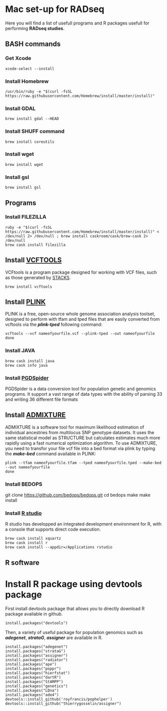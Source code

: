 # Mac set-up for RADseq
Here you will find a list of usefull programs and R packages usefull for performing **RADseq studies**.

## BASH commands
### Get Xcode
```{r, engine = 'bash', eval = FALSE}
xcode-select --install
```

### Install Homebrew
```{r, engine = 'bash', eval = FALSE}
/usr/bin/ruby -e "$(curl -fsSL https://raw.githubusercontent.com/Homebrew/install/master/install)"
```

### Install GDAL
```{r, engine = 'bash', eval = FALSE}
brew install gdal --HEAD
```

### Install SHUFF command
```{r, engine = 'bash', eval = FALSE}
brew install coreutils
```

### Install wget
```{r, engine = 'bash', eval = FALSE}
brew install wget
```

### Install gsl
```{r, engine = 'bash', eval = FALSE}
brew install gsl
```

## Programs
### Install FILEZILLA
```{r, engine = 'bash', eval = FALSE}
ruby -e "$(curl -fsSL https://raw.githubusercontent.com/Homebrew/install/master/install)" < /dev/null 2> /dev/null ; brew install caskroom/cask/brew-cask 2> /dev/null
brew cask install filezilla
```

## Install [VCFTOOLS](http://vcftools.sourceforge.net/)
VCFtools is a program package designed for working with VCF files, such as those generated by [STACKS](http://catchenlab.life.illinois.edu/stacks/).
```{r, engine = 'bash', eval = FALSE}
brew install vcftools
```

## Install [PLINK](http://zzz.bwh.harvard.edu/plink/download.shtml)
PLINK is a free, open-source whole genome association analysis toolset, designed to perform with tfam and tped files that are easily converted from vcftools via the ***plink-tped*** following command:
```{r, engine = 'bash', eval = FALSE}
vcftools --vcf nameofyourfile.vcf --plink-tped --out nameofyourfile
done
```

### Install JAVA
```{r, engine = 'bash', eval = FALSE}
brew cask install java
brew cask info java
```

### Install [PGDSpider](http://www.cmpg.unibe.ch/software/PGDSpider/)
PGDSpider is a data conversion tool for population genetic and genomics programs. 
It support a vast range of data types with the ability of parsing 33 and writing 36 different file formats


## Install [ADMIXTURE](http://software.genetics.ucla.edu/admixture/)
ADMIXTURE is a software tool for maximum likelihood estimation of individual ancestries from multilocus SNP genotype datasets. It uses the same statistical model as STRUCTURE but calculates estimates much more rapidly using a fast numerical optimization algorithm.
To use ADMIXTURE, you need to transfor your file vcf file into a bed format via plink by typing the ***make-bed*** command available in PLINK:
```{r, engine = 'bash', eval = FALSE}
plink --tfam nameofyourfile.tfam --tped nameofyourfile.tped --make-bed --out nameofyourfile
done
```

### Install BEDOPS
git clone https://github.com/bedops/bedops.git
cd bedops
make
make install

### Install [R studio](https://www.rstudio.com/products/rstudio/download/)
R studio has developped an integrated development environment for R, with a console that supports direct code execution.

```{r, engine = 'bash', eval = FALSE}
brew cask install xquartz
brew cask install r
brew cask install --appdir=/Applications rstudio
```

## R software
# Install R package using devtools package
First install devtools package that allows you to directly download R package available in github.
```{r}
install.packages("devtools")
```

Then, a variety of useful package for population genomics such as ***adegenet***, ***strataG***, ***assigner*** are available in R.

```{r}
install.packages("adegenet")
install.packages("strataG")
install.packages("assigner")
install.packages("radiator")
install.packages("ape")
install.packages("poppr")
install.packages("hierfstat")
install.packages("dartR")
install.packages("StAMPP")
install.packages("genetics")
install.packages("LDna")
install.packages("ade4")
devtools::install_github('royfrancis/pophelper')
devtools::install_github("thierrygosselin/assigner")
```
